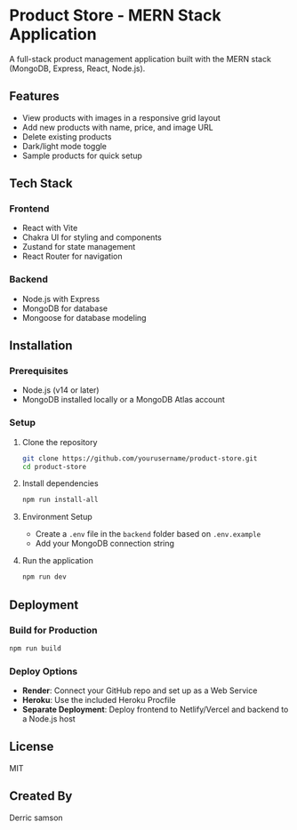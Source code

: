# Product Store - MERN Stack Application

A full-stack product management application built with the MERN stack (MongoDB, Express, React, Node.js).

## Features

- View products with images in a responsive grid layout
- Add new products with name, price, and image URL
- Delete existing products
- Dark/light mode toggle
- Sample products for quick setup

## Tech Stack

### Frontend
- React with Vite
- Chakra UI for styling and components
- Zustand for state management
- React Router for navigation

### Backend
- Node.js with Express
- MongoDB for database
- Mongoose for database modeling

## Installation

### Prerequisites
- Node.js (v14 or later)
- MongoDB installed locally or a MongoDB Atlas account

### Setup

1. Clone the repository
   ```bash
   git clone https://github.com/yourusername/product-store.git
   cd product-store
   ```

2. Install dependencies
   ```bash
   npm run install-all
   ```

3. Environment Setup
   - Create a `.env` file in the `backend` folder based on `.env.example`
   - Add your MongoDB connection string

4. Run the application
   ```bash
   npm run dev
   ```

## Deployment

### Build for Production
```bash
npm run build
```

### Deploy Options
- **Render**: Connect your GitHub repo and set up as a Web Service
- **Heroku**: Use the included Heroku Procfile
- **Separate Deployment**: Deploy frontend to Netlify/Vercel and backend to a Node.js host

## License
MIT

## Created By
Derric samson
